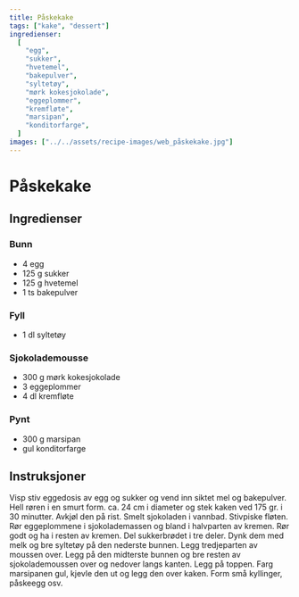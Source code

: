 ```yaml
---
title: Påskekake
tags: ["kake", "dessert"]
ingredienser:
  [
    "egg",
    "sukker",
    "hvetemel",
    "bakepulver",
    "syltetøy",
    "mørk kokesjokolade",
    "eggeplommer",
    "kremfløte",
    "marsipan",
    "konditorfarge",
  ]
images: ["../../assets/recipe-images/web_påskekake.jpg"]
---
```


# Påskekake

## Ingredienser

### Bunn

- 4 egg
- 125 g sukker
- 125 g hvetemel
- 1 ts bakepulver

### Fyll

- 1 dl syltetøy

### Sjokolademousse

- 300 g mørk kokesjokolade
- 3 eggeplommer
- 4 dl kremfløte

### Pynt

- 300 g marsipan
- gul konditorfarge

## Instruksjoner

Visp stiv eggedosis av egg og sukker og vend inn siktet mel og bakepulver. Hell røren i en smurt form. ca. 24 cm i diameter og stek kaken ved 175 gr. i 30 minutter. Avkjøl den på rist. Smelt sjokoladen i vannbad. Stivpiske fløten. Rør eggeplommene i sjokolademassen og bland i halvparten av kremen. Rør godt og ha i resten av kremen. Del sukkerbrødet i tre deler. Dynk dem med melk og bre syltetøy på den nederste bunnen. Legg tredjeparten av moussen over. Legg på den midterste bunnen og bre resten av sjokolademoussen over og nedover langs kanten. Legg på toppen. Farg marsipanen gul, kjevle den ut og legg den over kaken. Form små kyllinger, påskeegg osv.
